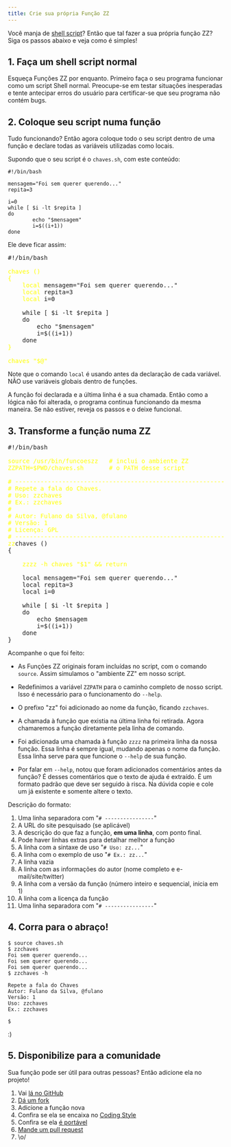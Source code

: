 ```yaml
---
title: Crie sua própria Função ZZ
---
```


<style>
    pre b {
        color: yellow;
        font-weight: normal;
    }
</style>


Você manja de [shell script](http://aurelio.net/shell/)? Então que tal fazer a sua própria função ZZ? Siga os passos abaixo e veja como é simples!


## 1. Faça um shell script normal

Esqueça Funções ZZ por enquanto. Primeiro faça o seu programa
funcionar como um script Shell normal. Preocupe-se em testar situações inesperadas e tente antecipar erros do usuário para certificar-se que seu programa não contém bugs.


## 2. Coloque seu script numa função

Tudo funcionando? Então agora coloque todo o seu script dentro de uma função e declare todas as variáveis utilizadas como locais.

Supondo que o seu script é o `chaves.sh`, com este conteúdo:

```
#!/bin/bash

mensagem="Foi sem querer querendo..."
repita=3

i=0
while [ $i -lt $repita ]
do
        echo "$mensagem"
        i=$((i+1))
done
```

Ele deve ficar assim:


<pre>
#!/bin/bash

<b>chaves ()
{</b>
    <b>local</b> mensagem="Foi sem querer querendo..."
    <b>local</b> repita=3
    <b>local</b> i=0

    while [ $i -lt $repita ]
    do
        echo "$mensagem"
        i=$((i+1))
    done
<b>}</b>

<b>chaves "$@"</b>
</pre>


Note que o comando `local` é usando antes da declaração de cada variável. NÃO use variáveis globais dentro de funções.

A função foi declarada e a última linha é a sua chamada. Então como a lógica não foi alterada, o programa continua funcionando da mesma maneira. Se não estiver, reveja os passos e o deixe funcional.


## 3. Transforme a função numa ZZ

<pre>
#!/bin/bash
<b>
source /usr/bin/funcoeszz   # inclui o ambiente ZZ
ZZPATH=$PWD/chaves.sh       # o PATH desse script

# ----------------------------------------------------------------------------
# Repete a fala do Chaves.
# Uso: zzchaves
# Ex.: zzchaves
#
# Autor: Fulano da Silva, @fulano
# Versão: 1
# Licença: GPL
# ----------------------------------------------------------------------------
zz</b>chaves ()
{

    <b>zzzz -h chaves "$1" && return</b>

    local mensagem="Foi sem querer querendo..."
    local repita=3
    local i=0

    while [ $i -lt $repita ]
    do
        echo $mensagem
        i=$((i+1))
    done
}
</pre>


Acompanhe o que foi feito:

 * As Funções ZZ originais foram incluídas no script, com o comando `source`. Assim simulamos o "ambiente ZZ" em nosso script.

 * Redefinimos a variável `ZZPATH` para o caminho completo de nosso script. Isso é necessário para o funcionamento do `--help`.

 * O prefixo "zz" foi adicionado ao nome da função, ficando `zzchaves`.

 * A chamada à função que existia na última linha foi retirada. Agora chamaremos a função diretamente pela linha de comando.

 * Foi adicionada uma chamada à função `zzzz` na primeira linha da nossa função. Essa linha é sempre igual, mudando apenas o nome da função. Essa linha serve para que funcione o `--help` de sua função.

 * Por falar em `--help`, notou que foram adicionados comentários antes da função? É desses comentários que o texto de ajuda é extraído. É um formato padrão que deve ser seguido à risca. Na dúvida copie e cole um já existente e somente altere o texto.

Descrição do formato:

1. Uma linha separadora com "`# ----------------`"
1. A URL do site pesquisado (se aplicável)
1. A descrição do que faz a função, **em uma linha**, com ponto final.
1. Pode haver linhas extras para detalhar melhor a função
1. A linha com a sintaxe de uso "`# Uso: zz...`"
1. A linha com o exemplo de uso "`# Ex.: zz...`"
1. A linha vazia
1. A linha com as informações do autor (nome completo e e-mail/site/twitter)
1. A linha com a versão da função (número inteiro e sequencial, inicia em 1)
1. A linha com a licença da função
1. Uma linha separadora com "`# ----------------`"


## 4. Corra para o abraço!

```console
$ source chaves.sh
$ zzchaves
Foi sem querer querendo...
Foi sem querer querendo...
Foi sem querer querendo...
$ zzchaves -h

Repete a fala do Chaves
Autor: Fulano da Silva, @fulano
Versão: 1
Uso: zzchaves
Ex.: zzchaves

$
```

:)


## 5. Disponibilize para a comunidade

Sua função pode ser útil para outras pessoas? Então adicione ela no projeto!

1. Vai [lá no GitHub](https://github.com/funcoeszz/funcoeszz)
1. [Dá um fork](http://help.github.com/fork-a-repo/)
1. Adicione a função nova
1. Confira se ela se encaixa no [Coding Style](https://github.com/funcoeszz/funcoeszz/wiki/Coding-Style)
1. Confira se ela [é portável](https://github.com/funcoeszz/funcoeszz/wiki/Portabilidade)
1. [Mande um pull request](http://help.github.com/send-pull-requests/)
1. \o/
